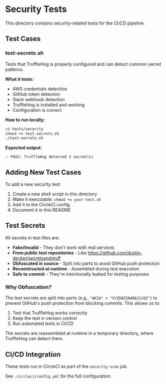 # Security Tests

This directory contains security-related tests for the CI/CD pipeline.

## Test Cases

### test-secrets.sh

Tests that TruffleHog is properly configured and can detect common secret patterns.

**What it tests:**
- AWS credentials detection
- GitHub token detection
- Slack webhook detection
- TruffleHog is installed and working
- Configuration is correct

**How to run locally:**
```bash
cd tests/security
chmod +x test-secrets.sh
./test-secrets.sh
```

**Expected output:**
```
✅ PASS: TruffleHog detected 3 secret(s)
```

## Adding New Test Cases

To add a new security test:

1. Create a new shell script in this directory
2. Make it executable: `chmod +x your-test.sh`
3. Add it to the CircleCI config
4. Document it in this README

## Test Secrets

All secrets in test files are:
- **Fake/Invalid** - They don't work with real services
- **From public test repositories** - Like https://github.com/dustin-decker/secretsandstuff
- **Obfuscated in source** - Split into parts to avoid GitHub push protection
- **Reconstructed at runtime** - Assembled during test execution
- **Safe to commit** - They're intentionally leaked for testing purposes

### Why Obfuscation?

The test secrets are split into parts (e.g., `"AKIA" + "XYZDQCEN4B6JSJQI"`) to prevent GitHub's push protection from blocking commits. This allows us to:
1. Test that TruffleHog works correctly
2. Keep the test in version control
3. Run automated tests in CI/CD

The secrets are reassembled at runtime in a temporary directory, where TruffleHog can detect them.

## CI/CD Integration

These tests run in CircleCI as part of the `security-scan` job.

See `.circleci/config.yml` for the full configuration.
